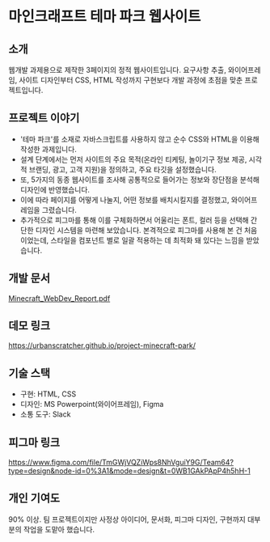 # 마인크래프트 테마 파크 웹사이트

## 소개
웹개발 과제용으로 제작한 3페이지의 정적 웹사이트입니다. 요구사항 추출, 와이어프레임, 사이트 디자인부터 CSS, HTML 작성까지 구현보다 개발 과정에 초점을 맞춘 프로젝트입니다.

## 프로젝트 이야기
- '테마 파크'를 소재로 자바스크립트를 사용하지 않고 순수 CSS와 HTML을 이용해 작성한 과제입니다.
- 설계 단계에서는 먼저 사이트의 주요 목적(온라인 티케팅, 놀이기구 정보 제공, 시각적 브랜딩, 광고, 고객 지원)을 정의하고, 주요 타깃을 설정했습니다.
- 또, 5가지의 동종 웹사이트를 조사해 공통적으로 들어가는 정보와 장단점을 분석해 디자인에 반영했습니다.
- 이에 따라 페이지를 어떻게 나눌지, 어떤 정보를 배치시킬지를 결정했고, 와이어프레임을 그렸습니다.
- 추가적으로 피그마를 통해 이를 구체화하면서 어울리는 폰트, 컬러 등을 선택해 간단한 디자인 시스템을 마련해 보았습니다. 본격적으로 피그마를 사용해 본 건 처음이었는데, 스타일을 컴포넌트 별로 일괄 적용하는 데 최적화 돼 있다는 느낌을 받았습니다.

## 개발 문서
[Minecraft_WebDev_Report.pdf](https://github.com/urbanscratcher/project-minecraft-park/files/12140175/Report_fin.pdf)

## 데모 링크
https://urbanscratcher.github.io/project-minecraft-park/

## 기술 스택
- 구현: HTML, CSS
- 디자인: MS Powerpoint(와이어프레임), Figma
- 소통 도구: Slack


## 피그마 링크
https://www.figma.com/file/TmGWjVQZiWps8NhVguiY9G/Team64?type=design&node-id=0%3A1&mode=design&t=0WB1GAkPApP4h5hH-1

## 개인 기여도
90% 이상. 팀 프로젝트이지만 사정상 아이디어, 문서화, 피그마 디자인, 구현까지 대부분의 작업을 도맡아 했습니다.